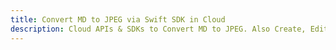 ---title: Convert MD to JPEG via Swift SDK in Clouddescription: Cloud APIs & SDKs to Convert MD to JPEG. Also Create, Edit & Render Microsoft Word & OpenOffice documents in the Cloud.---